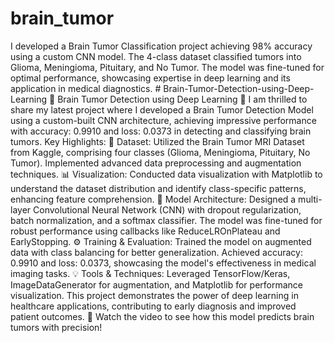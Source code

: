 # brain_tumor
I developed a Brain Tumor Classification project achieving 98% accuracy using a custom CNN model. The 4-class dataset classified tumors into Glioma, Meningioma, Pituitary, and No Tumor. The model was fine-tuned for optimal performance, showcasing expertise in deep learning and its application in medical diagnostics.
#   B r a i n - T u m o r - D e t e c t i o n - u s i n g - D e e p - L e a r n i n g 
🚀 Brain Tumor Detection using Deep Learning 🧠
I am thrilled to share my latest project where I developed a Brain Tumor Detection Model using a custom-built CNN architecture, achieving impressive performance with accuracy: 0.9910 and loss: 0.0373 in detecting and classifying brain tumors.
Key Highlights:
📂 Dataset: Utilized the Brain Tumor MRI Dataset from Kaggle, comprising four classes (Glioma, Meningioma, Pituitary, No Tumor). Implemented advanced data preprocessing and augmentation techniques.
📊 Visualization: Conducted data visualization with Matplotlib to understand the dataset distribution and identify class-specific patterns, enhancing feature comprehension.
🤖 Model Architecture:
Designed a multi-layer Convolutional Neural Network (CNN) with dropout regularization, batch normalization, and a softmax classifier.
The model was fine-tuned for robust performance using callbacks like ReduceLROnPlateau and EarlyStopping.
⚙️ Training & Evaluation:
Trained the model on augmented data with class balancing for better generalization.
Achieved accuracy: 0.9910 and loss: 0.0373, showcasing the model's effectiveness in medical imaging tasks.
💡 Tools & Techniques: Leveraged TensorFlow/Keras, ImageDataGenerator for augmentation, and Matplotlib for performance visualization.
This project demonstrates the power of deep learning in healthcare applications, contributing to early diagnosis and improved patient outcomes. 🎥 Watch the video to see how this model predicts brain tumors with precision!
 
 
